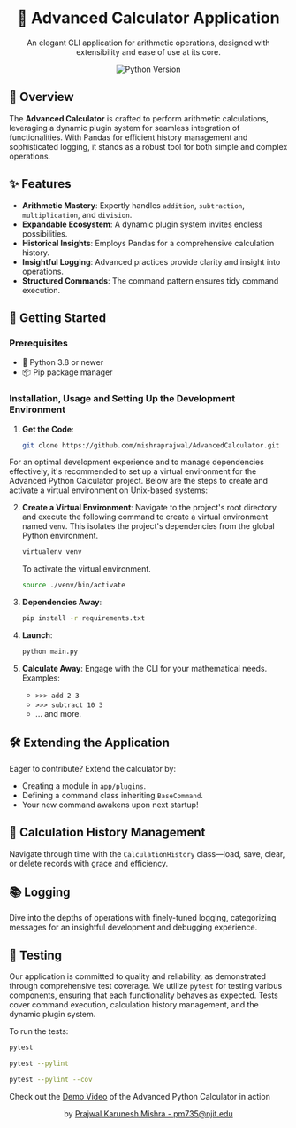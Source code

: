 <div align="center">

# 🧮 Advanced Calculator Application

An elegant CLI application for arithmetic operations, designed with extensibility and ease of use at its core.

![Python Version](https://img.shields.io/badge/python-3.8%2B-blue.svg)

</div>

## 📜 Overview

The **Advanced Calculator** is crafted to perform arithmetic calculations, leveraging a dynamic plugin system for seamless integration of functionalities. With Pandas for efficient history management and sophisticated logging, it stands as a robust tool for both simple and complex operations.

## ✨ Features

- **Arithmetic Mastery**: Expertly handles `addition`, `subtraction`, `multiplication`, and `division`.
- **Expandable Ecosystem**: A dynamic plugin system invites endless possibilities.
- **Historical Insights**: Employs Pandas for a comprehensive calculation history.
- **Insightful Logging**: Advanced practices provide clarity and insight into operations.
- **Structured Commands**: The command pattern ensures tidy command execution.

## 🚀 Getting Started

### Prerequisites

- 🐍 Python 3.8 or newer
- 📦 Pip package manager

### Installation, Usage and Setting Up the Development Environment

1. **Get the Code**:
    ```bash
    git clone https://github.com/mishraprajwal/AdvancedCalculator.git
    ```

For an optimal development experience and to manage dependencies effectively, it's recommended to set up a virtual environment for the Advanced Python Calculator project. Below are the steps to create and activate a virtual environment on Unix-based systems:

2. **Create a Virtual Environment**:
   Navigate to the project's root directory and execute the following command to create a virtual environment named `venv`. This isolates the project's dependencies from the global Python environment.

   ```bash
   virtualenv venv
   ```
   To activate the virtual environment.

   ```bash
   source ./venv/bin/activate
   ```


3. **Dependencies Away**:
    ```bash
    pip install -r requirements.txt
    ```

4. **Launch**:
    ```bash
    python main.py
    ```

5. **Calculate Away**:
    Engage with the CLI for your mathematical needs. Examples:
    - `>>> add 2 3`
    - `>>> subtract 10 3`
    - ... and more.

## 🛠️ Extending the Application

Eager to contribute? Extend the calculator by:
- Creating a module in `app/plugins`.
- Defining a command class inheriting `BaseCommand`.
- Your new command awakens upon next startup!

## 📖 Calculation History Management

Navigate through time with the `CalculationHistory` class—load, save, clear, or delete records with grace and efficiency.

## 📚 Logging

Dive into the depths of operations with finely-tuned logging, categorizing messages for an insightful development and debugging experience.

## 🧪 Testing

Our application is committed to quality and reliability, as demonstrated through comprehensive test coverage. We utilize `pytest` for testing various components, ensuring that each functionality behaves as expected. Tests cover command execution, calculation history management, and the dynamic plugin system.

To run the tests:

```bash
pytest
```

```bash
pytest --pylint
```

```bash
pytest --pylint --cov
```

Check out the [Demo Video](https://drive.google.com/file/d/1jrOG-yCpbuObn-Dgn72jXt0hkQmFJTgt/view?usp=drive_link) of the Advanced Python Calculator in action


<div align="center">

by [Prajwal Karunesh Mishra - pm735@njit.edu](https://github.com/mishraprajwal)

</div>

